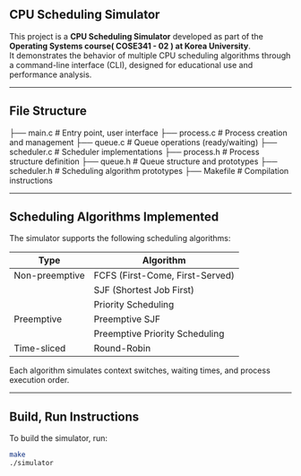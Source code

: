 ## CPU Scheduling Simulator

This project is a **CPU Scheduling Simulator** developed as part of the **Operating Systems course(	COSE341 - 02 ) at Korea University**.  
It demonstrates the behavior of multiple CPU scheduling algorithms through a command-line interface (CLI), designed for educational use and performance analysis.

---

## File Structure
├── main.c # Entry point, user interface
├── process.c # Process creation and management
├── queue.c # Queue operations (ready/waiting)
├── scheduler.c # Scheduler implementations
├── process.h # Process structure definition
├── queue.h # Queue structure and prototypes
├── scheduler.h # Scheduling algorithm prototypes
├── Makefile # Compilation instructions

--- 

## Scheduling Algorithms Implemented

The simulator supports the following scheduling algorithms:

| Type            | Algorithm                       |
|-----------------|---------------------------------|
| Non-preemptive  | FCFS (First-Come, First-Served) |
|                 | SJF (Shortest Job First)        |
|                 | Priority Scheduling             |
| Preemptive      | Preemptive SJF                  |
|                 | Preemptive Priority Scheduling  |
| Time-sliced     | Round-Robin                     |

Each algorithm simulates context switches, waiting times, and process execution order.

---

## Build, Run Instructions

To build the simulator, run:

```bash
make
./simulator
